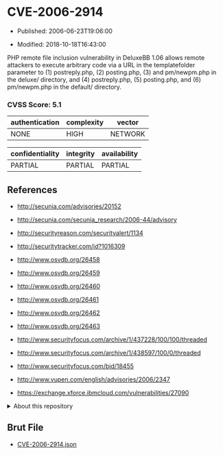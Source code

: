 # CVE-2006-2914

- Published: 2006-06-23T19:06:00

- Modified: 2018-10-18T16:43:00

PHP remote file inclusion vulnerability in DeluxeBB 1.06 allows remote attackers to execute arbitrary code via a URL in the templatefolder parameter to (1) postreply.php, (2) posting.php, (3) and pm/newpm.php in the deluxe/ directory, and (4) postreply.php, (5) posting.php, and (6) pm/newpm.php in the default/ directory.

### CVSS Score: **5.1**

| authentication | complexity | vector |
| --- | --- | --- |
| NONE | HIGH | NETWORK |

| confidentiality | integrity | availability |
| --- | --- | --- |
| PARTIAL | PARTIAL | PARTIAL |

## References

* http://secunia.com/advisories/20152

* http://secunia.com/secunia_research/2006-44/advisory

* http://securityreason.com/securityalert/1134

* http://securitytracker.com/id?1016309

* http://www.osvdb.org/26458

* http://www.osvdb.org/26459

* http://www.osvdb.org/26460

* http://www.osvdb.org/26461

* http://www.osvdb.org/26462

* http://www.osvdb.org/26463

* http://www.securityfocus.com/archive/1/437228/100/100/threaded

* http://www.securityfocus.com/archive/1/438597/100/0/threaded

* http://www.securityfocus.com/bid/18455

* http://www.vupen.com/english/advisories/2006/2347

* https://exchange.xforce.ibmcloud.com/vulnerabilities/27090

<details>
<summary>About this repository</summary> 

  This repository is part of the project [Live Hack CVE](https://github.com/Live-Hack-CVE). Main website can be found [www.live-hack.org](https://www.live-hack.org) 
  
  Made by [Sn0wAlice](https://github.com/Sn0wAlice) for the people that care about security and need to have a feed of the latest CVEs. Hope you enjoy it, don't forget to star the repo and follow me on [Twitter](https://twitter.com/Sn0wAlice) and [Github](https://github.com/Sn0wAlice). And that is my [personnal website](https://www.alice-snow.me/)

  - [Home Page](https://github.com/Live-Hack-CVE)
  - [Framework](https://github.com/Live-Hack-CVE/cve-framework)
  - [CVE database](https://github.com/Live-Hack-CVE/full_database)
  - [Changelog](https://github.com/Live-Hack-CVE/Changelog)
</details>

## Brut File

* [CVE-2006-2914.json](https://raw.githubusercontent.com/Live-Hack-CVE/full_database/main/cves/2006/CVE-2006-2914.json)

